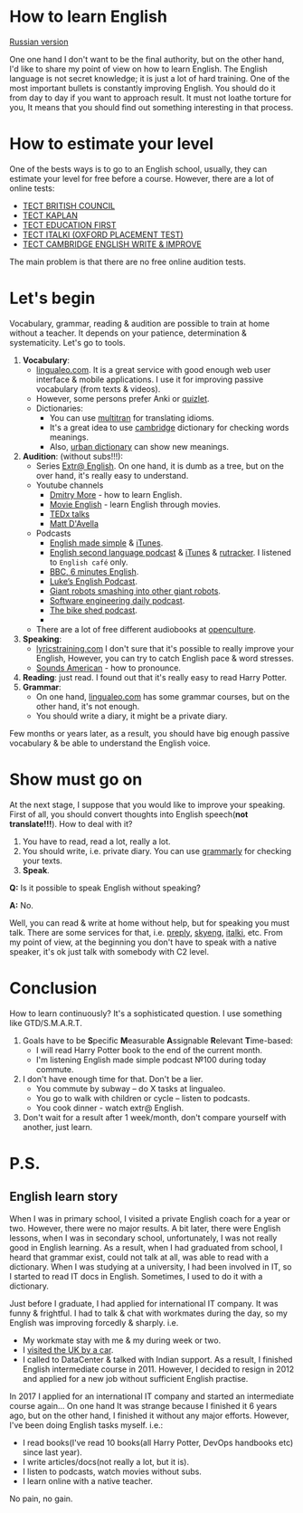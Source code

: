 # How to learn English

[Russian version](how-to-english.md)

One one hand I don't want to be the final authority, but on the other hand, I'd like to share my point of view on how to learn English. The English language is not secret knowledge; it is just a lot of hard training. One of the most important bullets is constantly improving English. You should do it from day to day if you want to approach result. It must not loathe torture for you, It means that you should find out something interesting in that process.

# How to estimate your level

One of the bests ways is to go to an English school, usually, they can estimate your level for free before a course. However, there are a lot of online tests:
* [ТЕСТ BRITISH COUNCIL](https://learnenglish.britishcouncil.org/content)
* [ТЕСТ KAPLAN](https://www.kaplaninternational.com/free-english-test-online)
* [ТЕСТ EDUCATION FIRST](https://www.ef.ru/test3/#/)
* [ТЕСТ ITALKI (OXFORD PLACEMENT TEST)](https://www.italki.com/p/oet)
* [ТЕСТ CAMBRIDGE ENGLISH WRITE & IMPROVE](https://writeandimprove.com/)

The main problem is that there are no free online audition tests. 

# Let's begin

Vocabulary, grammar, reading & audition are possible to train at home without a teacher. It depends on your patience, determination & systematicity. Let's go to tools. 

1. **Vocabulary**: 
    * [lingualeo.com](https://lingualeo.com). It is a great service with good enough web user interface & mobile applications. I use it for improving passive vocabulary (from texts & videos). 
    * However, some persons prefer Anki or [quizlet](https://quizlet.com/230973999/toefl-flash-cards/).
    * Dictionaries:
        * You can use [multitran](https://www.multitran.ru/c/m.exe?l1=2&l2=1&s=) for translating idioms.
        * It's a great idea to use [cambridge](https://dictionary.cambridge.org/) dictionary for checking words meanings.
        * Also, [urban dictionary](https://www.urbandictionary.com) can show new meanings.
2. **Audition**: (without subs!!!):
    * Series [Extr@ English](https://www.youtube.com/playlist?list=PL0FGv16ltX9NPty8Jad6BTq8yClsJDA-m). On one hand, it is dumb as a tree, but on the over hand, it's really easy to understand.
    * Youtube channels
        * [Dmitry More](https://www.youtube.com/channel/UCSmQIHN7QmKoAOSxRehAYVw) - how to learn English.
        * [Movie English](https://www.youtube.com/channel/UC8Io7LK1rOICcXJh4Y4LUTg) - learn English through movies.
        * [TEDx talks](https://www.youtube.com/channel/UCsT0YIqwnpJCM-mx7-gSA4Q)
        * [Matt D'Avella](https://www.youtube.com/channel/UCJ24N4O0bP7LGLBDvye7oCA)
    * Podcasts
        * [English made simple](https://www.englishmadesimple.net/podcast/) & [iTunes](https://itunes.apple.com/ru/podcast/english-made-simple-podcast-english-podcast-aprender/id1094817727?mt=2).
        * [English second language podcast](https://www.eslpod.com) & [iTunes](https://itunes.apple.com/us/podcast/english-as-second-language-esl-podcast-learn-english/id75908431?mt=2) & [rutracker](https://rutracker.org/forum/viewtopic.php?t=4885469). I listened to `English café` only.
        * [BBC, 6 minutes  English](http://www.bbc.co.uk/learningenglish/english/features/6-minute-english).
        * [Luke’s English Podcast](https://teacherluke.co.uk/).
        * [Giant robots smashing into other giant robots](http://giantrobots.fm/).
        * [Software engineering daily podcast](https://softwareengineeringdaily.com/).
        * [The bike shed podcast](http://bikeshed.fm/).
        * 
    * There are a lot of free different audiobooks at [openculture](http://www.openculture.com/freeaudiobooks).
3. **Speaking**: 
    * [lyricstraining.com](https://lyricstraining.com/) I don't sure that it's possible to really improve your English, However, you can try to catch English pace & word stresses.
    * [Sounds American](https://www.youtube.com/channel/UC-MSYk9R94F3TMuKAnQ7dDg) - how to pronounce.
4. **Reading**: just read. I found out that it's really easy to read Harry Potter.
5. **Grammar**:
    * On one hand, [lingualeo.com](https://lingualeo.com) has some grammar courses, but on the other hand, it's not enough.
    * You should write a diary, it might be a private diary. 

Few months or years later, as a result, you should have big enough passive vocabulary & be able to understand the English voice. 

# Show must go on

At the next stage, I suppose that you would like to improve your speaking. First of all, you should convert thoughts into English speech(**not translate!!!**). How to deal with it?

1. You have to read, read a lot, really a lot.
2. You should write, i.e. private diary. You can use [grammarly](https://app.grammarly.com/) for checking your texts.
3. **Speak**.

**Q:** Is it possible to speak English without speaking? 

**A:** No.

Well, you can read & write at home without help, but for speaking you must talk. There are some services for that, i.e. [preply](https://preply.com), [skyeng](https://skyeng.ru/), [italki](https://www.italki.com/), etc. From my point of view, at the beginning you don't have to speak with a native speaker, it's ok just talk with somebody with C2 level.

# Conclusion

How to learn continuously? It's a sophisticated question. I use something like GTD/S.M.A.R.T. 
1. Goals have to be **S**pecific **M**easurable **A**ssignable **R**elevant **T**ime-based: 
    * I will read Harry Potter book to the end of the current month.
    * I'm listening English made simple podcast №100 during today commute. 
2. I don't have enough time for that. Don't be a lier.
    * You commute by subway – do X tasks at lingualeo.
    * You go to walk with children or cycle – listen to podcasts.
    * You cook dinner - watch extr@ English.
3. Don't wait for a result after 1 week/month, don't compare yourself with another, just learn.

# P.S.
## English learn story

When I was in primary school, I visited a private English coach for a year or two. However, there were no major results. A bit later, there were English lessons, when I was in secondary school, unfortunately, I was not really good in English learning. As a result, when I had graduated from school, I heard that grammar exist, could not talk at all, was able to read with a dictionary. When I was studying at a university, I had been involved in IT, so I started to read IT docs in English. Sometimes, I used to do it with a dictionary. 

Just before I graduate, I had applied for international IT company. It was funny & frightful. I had to talk & chat with workmates during the day, so my English was improving forcedly & sharply. i.e. 
* My workmate stay with me & my during week or two.
* I [visited the UK by a car](http://www.goncharov.xyz/life/UK-trip-by-car.html).
* I called to DataCenter & talked with Indian support.
As a result, I finished English intermediate course in 2011. However, I decided to resign in 2012 and applied for a new job without sufficient English practise.

In 2017 I applied for an international IT company and started an intermediate course again... On one hand It was strange because I finished it 6 years ago, but on the other hand, I finished it without any major efforts. However, I've been doing English tasks myself. i.e.: 
* I read books(I've read 10 books(all Harry Potter, DevOps handbooks etc) since last year).
* I write articles/docs(not really a lot, but it is).
* I listen to podcasts, watch movies without subs.
* I learn online with a native teacher.

No pain, no gain. 
